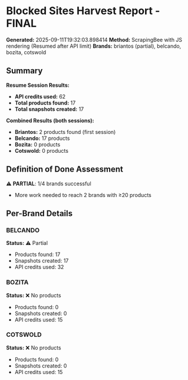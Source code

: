 # Blocked Sites Harvest Report - FINAL

**Generated:** 2025-09-11T19:32:03.898414
**Method:** ScrapingBee with JS rendering (Resumed after API limit)
**Brands:** briantos (partial), belcando, bozita, cotswold

## Summary

**Resume Session Results:**
- **API credits used:** 62
- **Total products found:** 17
- **Total snapshots created:** 17

**Combined Results (both sessions):**
- **Briantos:** 2 products found (first session)
- **Belcando:** 17 products
- **Bozita:** 0 products
- **Cotswold:** 0 products

## Definition of Done Assessment

⚠️ **PARTIAL**: 1/4 brands successful
- More work needed to reach 2 brands with ≥20 products

## Per-Brand Details

### BELCANDO
**Status:** ⚠️ Partial
- Products found: 17
- Snapshots created: 17
- API credits used: 32

### BOZITA
**Status:** ❌ No products
- Products found: 0
- Snapshots created: 0
- API credits used: 15

### COTSWOLD
**Status:** ❌ No products
- Products found: 0
- Snapshots created: 0
- API credits used: 15

